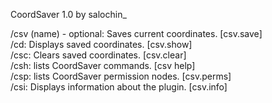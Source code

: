 CoordSaver 1.0 by salochin_  

/csv (name) - optional: Saves current coordinates.  [csv.save]  
/cd: Displays saved coordinates.  [csv.show]  
/csc: Clears saved coordinates.  [csv.clear]  
/csh: lists CoordSaver commands.  [csv help]  
/csp: lists CoordSaver permission nodes.  [csv.perms]  
/csi: Displays information about the plugin.  [csv.info]  
 
